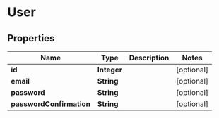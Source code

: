 
# User

## Properties
Name | Type | Description | Notes
------------ | ------------- | ------------- | -------------
**id** | **Integer** |  |  [optional]
**email** | **String** |  |  [optional]
**password** | **String** |  |  [optional]
**passwordConfirmation** | **String** |  |  [optional]



